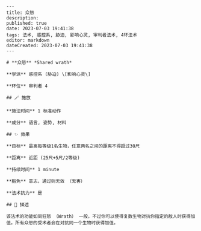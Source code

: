 
    ---
    title: 众怒
    description: 
    published: true
    date: 2023-07-03 19:41:38
    tags: 法术, 惑控系, 胁迫, 影响心灵, 审判者法术, 4环法术
    editor: markdown
    dateCreated: 2023-07-03 19:41:38
    ---

    # **众怒** *Shared wrath*

    **学派** 惑控系 (胁迫) \[影响心灵\] 

    **环位** 审判者 4

    ## 🪄 施放

    **施法时间** 1 标准动作

    **成分** 语言, 姿势, 材料

    ## ✨ 效果 

    **目标** 最高每等级1名生物，任意两名之间的距离不得超过30尺 

    **距离** 近距 (25尺+5尺/2等级)  

    **持续时间** 1 minute 

    **豁免** 意志，通过则无效 （无害）

    **法术抗力** 是

    ## 📖 描述

    该法术的功能如同狂怒 （Wrath） 一般，不过你可以使得复数生物对抗你指定的敌人时获得加值。所有众怒的受术者会在对抗同一个生物时获得加值。
    